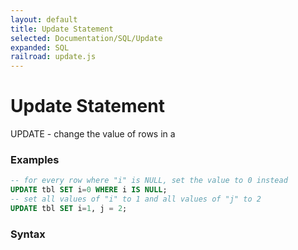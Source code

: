 ```yaml
---
layout: default
title: Update Statement
selected: Documentation/SQL/Update
expanded: SQL
railroad: update.js
---
```

# Update Statement
UPDATE - change the value of rows in a

### Examples
```sql
-- for every row where "i" is NULL, set the value to 0 instead
UPDATE tbl SET i=0 WHERE i IS NULL;
-- set all values of "i" to 1 and all values of "j" to 2
UPDATE tbl SET i=1, j = 2;
```

### Syntax
<div id="rrdiagram"></div>
